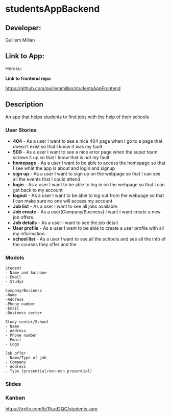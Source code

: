 # studentsAppBackend
## Developer:

Guillem Millan

## Link to App:

Heroku:

**Link to frontend repo**

https://github.com/guillemmillan/studentsAppFrontend

## Description 

An app that helps students to find jobs with the help of their schools


### User Stories

- **404** - As a user I want to see a nice 404 page when I go to a page that doesn’t exist so that I know it was my fault 
- **500** - As a user I want to see a nice error page when the super team screws it up so that I know that is not my fault
- **homepage** - As a user I want to be able to access the homepage so that I see what the app is about and login and signup
- **sign up** - As a user I want to sign up on the webpage so that I can see all the events that I could attend
- **login** - As a user I want to be able to log in on the webpage so that I can get back to my account
- **logout** - As a user I want to be able to log out from the webpage so that I can make sure no one will access my account
- **Job list** - As a user I want to see all jobs available.
- **Job create** - As a user(Company/Business) I want I want create a new job offers.
- **Job details** - As a user I want to see the job detail.
- **User profile** - As a user I want to be able to create a user profile with all my information.
- **school list** - As a user I want to see all the schools and see all the info of the courses they offer and the 


### Models

```
Student 
- Name and Surname
- Email 
- Studys 
```

```
Company/Business
-Name
-Address
-Phone number
-Email
-Business sector
```

```
Study center/School
- Name 
- Address
- Phone number
- Email
- Logo
```

```
Job offer
- Name/Type of job
- Company
- Address
- Type (presential/non-non presential)

```

### Slides



### Kanban

https://trello.com/b/1Ikzd2QG/students-app